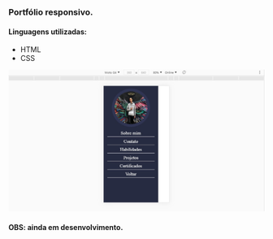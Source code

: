 ### Portfólio responsivo.

#### Linguagens utilizadas: 

+ HTML 
+ CSS

<img src="/img/Portfolio.jpg">

#### OBS: ainda em desenvolvimento.
